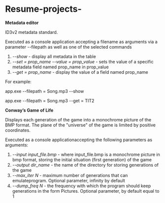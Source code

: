 # Resume-projects-
<strong>Metadata editor</strong> 

ID3v2 metadata standard.

Executed as a console application accepting a filename as arguments via a parameter --filepath as well as one of the selected commands

1. <em> --show </em> - display all metadata in the table
2. <em> --set = prop_name --value = prop_value </em> - sets the value of a specific metadata field named prop_name in prop_value
3. <em> --get = prop_name </em> - display the value of a field named prop_name

For example:

app.exe --filepath = Song.mp3 --show

app.exe --filepath = Song.mp3 --get = TIT2

<strong> Conway’s Game of Life </strong>

Displays each generation of the game into a monochrome picture of the BMP format. The plane of the "universe" of the game is limited by positive coordinates.

Executed as a console applicationaccepting the following parameters as arguments:
1. <em> --input input_file.bmp </em> - where input_file.bmp is a monochrome picture in bmp format, storing the initial situation (first generation) of the game
2. <em> --output dir_name </em> - the name of the directory for storing generations of the game
3. <em> --max_iter N </em> - maximum number of generations that can emulateprogram. Optional parameter, infinity by default
4. <em> --dump_freq N </em> - the frequency with which the program should keep generations in the form Pictures. Optional parameter, by default equal to 1

